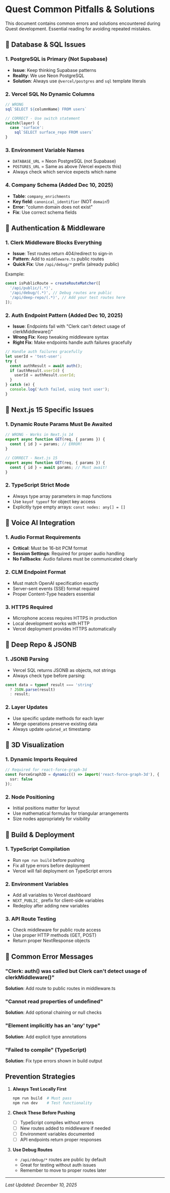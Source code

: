 # Quest Common Pitfalls & Solutions

This document contains common errors and solutions encountered during Quest development. Essential reading for avoiding repeated mistakes.

## 🚨 Database & SQL Issues

### 1. **PostgreSQL is Primary** (Not Supabase)
- **Issue**: Keep thinking Supabase patterns
- **Reality**: We use Neon PostgreSQL
- **Solution**: Always use `@vercel/postgres` and `sql` template literals

### 2. **Vercel SQL No Dynamic Columns**
```typescript
// WRONG
sql`SELECT ${columnName} FROM users`

// CORRECT - Use switch statement
switch(layer) {
  case 'surface':
    sql`SELECT surface_repo FROM users`
}
```

### 3. **Environment Variable Names**
- `DATABASE_URL` = Neon PostgreSQL (not Supabase)
- `POSTGRES_URL` = Same as above (Vercel expects this)
- Always check which service expects which name

### 4. **Company Schema** (Added Dec 10, 2025)
- **Table**: `company_enrichments`
- **Key field**: `canonical_identifier` (NOT `domain`!)
- **Error**: "column domain does not exist"
- **Fix**: Use correct schema fields

## 🚨 Authentication & Middleware

### 1. **Clerk Middleware Blocks Everything**
- **Issue**: Test routes return 404/redirect to sign-in
- **Pattern**: Add to `middleware.ts` public routes
- **Quick Fix**: Use `/api/debug/*` prefix (already public)

Example:
```typescript
const isPublicRoute = createRouteMatcher([
  '/api/public/(.*)',
  '/api/debug/(.*)', // Debug routes are public
  '/api/deep-repo/(.*)', // Add your test routes here
]);
```

### 2. **Auth Endpoint Pattern** (Added Dec 10, 2025)
- **Issue**: Endpoints fail with "Clerk can't detect usage of clerkMiddleware()"
- **Wrong Fix**: Keep tweaking middleware syntax
- **Right Fix**: Make endpoints handle auth failures gracefully
```typescript
// Handle auth failures gracefully
let userId = 'test-user';
try {
  const authResult = await auth();
  if (authResult.userId) {
    userId = authResult.userId;
  }
} catch (e) {
  console.log('Auth failed, using test user');
}
```

## 🚨 Next.js 15 Specific Issues

### 1. **Dynamic Route Params Must Be Awaited**
```typescript
// WRONG - Works in Next.js 14
export async function GET(req, { params }) {
  const { id } = params; // ERROR!
}

// CORRECT - Next.js 15
export async function GET(req, { params }) {
  const { id } = await params; // Must await!
}
```

### 2. **TypeScript Strict Mode**
- Always type array parameters in map functions
- Use `keyof typeof` for object key access
- Explicitly type empty arrays: `const nodes: any[] = []`

## 🚨 Voice AI Integration

### 1. **Audio Format Requirements**
- **Critical**: Must be 16-bit PCM format
- **Session Settings**: Required for proper audio handling
- **No Fallbacks**: Audio failures must be communicated clearly

### 2. **CLM Endpoint Format**
- Must match OpenAI specification exactly
- Server-sent events (SSE) format required
- Proper Content-Type headers essential

### 3. **HTTPS Required**
- Microphone access requires HTTPS in production
- Local development works with HTTP
- Vercel deployment provides HTTPS automatically

## 🚨 Deep Repo & JSONB

### 1. **JSONB Parsing**
- Vercel SQL returns JSONB as objects, not strings
- Always check type before parsing:
```typescript
const data = typeof result === 'string' 
  ? JSON.parse(result) 
  : result;
```

### 2. **Layer Updates**
- Use specific update methods for each layer
- Merge operations preserve existing data
- Always update `updated_at` timestamp

## 🚨 3D Visualization

### 1. **Dynamic Imports Required**
```typescript
// Required for react-force-graph-3d
const ForceGraph3D = dynamic(() => import('react-force-graph-3d'), { 
  ssr: false 
});
```

### 2. **Node Positioning**
- Initial positions matter for layout
- Use mathematical formulas for triangular arrangements
- Size nodes appropriately for visibility

## 🚨 Build & Deployment

### 1. **TypeScript Compilation**
- Run `npm run build` before pushing
- Fix all type errors before deployment
- Vercel will fail deployment on TypeScript errors

### 2. **Environment Variables**
- Add all variables to Vercel dashboard
- `NEXT_PUBLIC_` prefix for client-side variables
- Redeploy after adding new variables

### 3. **API Route Testing**
- Check middleware for public route access
- Use proper HTTP methods (GET, POST)
- Return proper NextResponse objects

## 🚨 Common Error Messages

### "Clerk: auth() was called but Clerk can't detect usage of clerkMiddleware()"
**Solution**: Add route to public routes in middleware.ts

### "Cannot read properties of undefined"
**Solution**: Add optional chaining or null checks

### "Element implicitly has an 'any' type"
**Solution**: Add explicit type annotations

### "Failed to compile" (TypeScript)
**Solution**: Fix type errors shown in build output

## Prevention Strategies

1. **Always Test Locally First**
   ```bash
   npm run build  # Must pass
   npm run dev    # Test functionality
   ```

2. **Check These Before Pushing**
   - [ ] TypeScript compiles without errors
   - [ ] New routes added to middleware if needed
   - [ ] Environment variables documented
   - [ ] API endpoints return proper responses

3. **Use Debug Routes**
   - `/api/debug/*` routes are public by default
   - Great for testing without auth issues
   - Remember to move to proper routes later

---

*Last Updated: December 10, 2025*